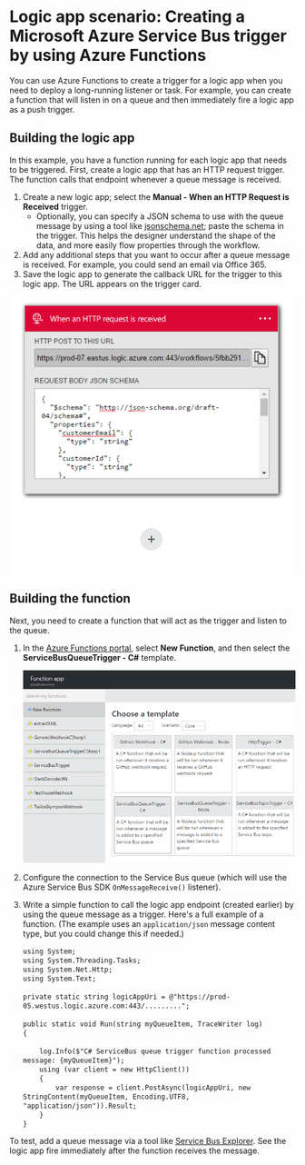 <properties
   pageTitle="Logic app scenario: Creating an Azure Functions Service Bus trigger | Microsoft Azure"
   description="Use Azure Functions to create a Service Bus trigger for a logic app"
   services="app-service\logic,functions"
   documentationCenter=".net,nodejs,java"
   authors="jeffhollan"
   manager="dwrede"
   editor=""/>

<tags
   ms.service="app-service-logic"
   ms.devlang="multiple"
   ms.topic="article"
   ms.tgt_pltfrm="na"
   ms.workload="integration"
   ms.date="05/23/2016"
   ms.author="jehollan"/>

# Logic app scenario: Creating a Microsoft Azure Service Bus trigger by using Azure Functions

You can use Azure Functions to create a trigger for a logic app when you need to deploy a long-running listener or task. For example, you can create a function that will listen in on a queue and then immediately fire a logic app as a push trigger.

## Building the logic app

In this example, you have a function running for each logic app that needs to be triggered. First, create a logic app that has an HTTP request trigger. The function calls that endpoint whenever a queue message is received.  

1. Create a new logic app; select the **Manual - When an HTTP Request is Received** trigger.  
    * Optionally, you can specify a JSON schema to use with the queue message by using a tool like [jsonschema.net](http://jsonschema.net); paste the schema in the trigger. This helps the designer understand the shape of the data, and more easily flow properties through the workflow.
1. Add any additional steps that you want to occur after a queue message is received. For example, you could send an email via Office 365.  
1. Save the logic app to generate the callback URL for the trigger to this logic app. The URL appears on the trigger card.

![The callback URL appears on the trigger card][1]

## Building the function

Next, you need to create a function that will act as the trigger and listen to the queue.

1. In the [Azure Functions portal](https://functions.azure.com/signin), select **New Function**, and then select the **ServiceBusQueueTrigger - C#** template.

    ![Azure Functions portal][2]

2. Configure the connection to the Service Bus queue (which will use the Azure Service Bus SDK `OnMessageReceive()` listener).
3. Write a simple function to call the logic app endpoint (created earlier) by using the queue message as a trigger. Here's a full example of a function. (The example uses an `application/json` message content type, but you could change this if needed.)

   ```
   using System;
   using System.Threading.Tasks;
   using System.Net.Http;
   using System.Text;

   private static string logicAppUri = @"https://prod-05.westus.logic.azure.com:443/.........";

   public static void Run(string myQueueItem, TraceWriter log)
   {

       log.Info($"C# ServiceBus queue trigger function processed message: {myQueueItem}");
       using (var client = new HttpClient())
       {
           var response = client.PostAsync(logicAppUri, new StringContent(myQueueItem, Encoding.UTF8, "application/json")).Result;
       }
   }
   ```

To test, add a queue message via a tool like [Service Bus Explorer](https://github.com/paolosalvatori/ServiceBusExplorer). See the logic app fire immediately after the function receives the message.

<!-- Image References -->
[1]: ./media/app-service-logic-scenario-function-sb-trigger/manualTrigger.PNG
[2]: ./media/app-service-logic-scenario-function-sb-trigger/newQueueTriggerFunction.PNG
